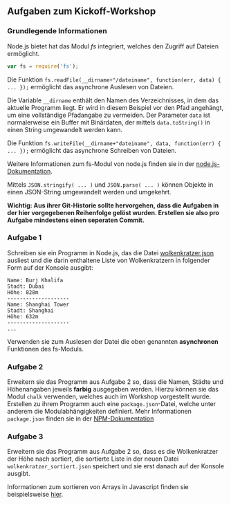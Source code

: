 ## Aufgaben zum Kickoff-Workshop
### Grundlegende Informationen
Node.js bietet hat das Modul _fs_ integriert, welches den Zugriff auf Dateien ermöglicht.

```javascript
var fs = require('fs');
```

Die Funktion `fs.readFile(__dirname+"/dateiname", function(err, data) { ... });` ermöglicht das asynchrone Auslesen von Dateien.

Die Variable `__dirname` enthält den Namen des Verzeichnisses, in dem das aktuelle Programm liegt. Er wird in diesem Beispiel vor den Pfad angehängt, um eine vollständige Pfadangabe zu vermeiden. Der Parameter `data` ist normalerweise ein Buffer mit Binärdaten, der mittels `data.toString()` in einen String umgewandelt werden kann.

Die Funktion `fs.writeFile(__dirname+"dateiname", data, function(err) { ... });` ermöglicht das asynchrone Schreiben von Dateien.

Weitere Informationen zum fs-Modul von node.js finden sie in der [node.js-Dokumentation](https://nodejs.org/api/fs.html).

Mittels `JSON.stringify( ... )` und `JSON.parse( ... )` können Objekte in einen JSON-String umgewandelt werden und umgekehrt.


**Wichtig: Aus ihrer Git-Historie sollte hervorgehen, dass die Aufgaben in der hier vorgegebenen Reihenfolge gelöst wurden. Erstellen sie also pro Aufgabe mindestens einen seperaten Commit.**
### Aufgabe 1
Schreiben sie ein Programm in Node.js, das die Datei [wolkenkratzer.json](wolkenkratzer.json) ausliest und die darin enthaltene Liste von Wolkenkratzern in folgender Form auf der Konsole ausgibt:

```
Name: Burj Khalifa
Stadt: Dubai
Höhe: 828m
--------------------
Name: Shanghai Tower
Stadt: Shanghai
Höhe: 632m
--------------------
...
```

Verwenden sie zum Auslesen der Datei die oben genannten **asynchronen** Funktionen des fs-Moduls.

### Aufgabe 2
Erweitern sie das Programm aus Aufgabe 2 so, dass die Namen, Städte und Höhenangaben jeweils **farbig** ausgegeben werden. Hierzu können sie das Modul ```chalk``` verwenden, welches auch im Workshop vorgestellt wurde. Erstellen zu ihrem Programm auch eine ```package.json```-Datei, welche unter anderem die Modulabhängigkeiten definiert. Mehr Informationen ```package.json``` finden sie in der [NPM-Dokumentation](https://docs.npmjs.com/files/package.json)

### Aufgabe 3
Erweitern sie das Programm aus Aufgabe 2 so, dass es die Wolkenkratzer der Höhe nach sortiert, die sortierte Liste in der neuen Datei `wolkenkratzer_sortiert.json` speichert und sie erst danach auf der Konsole ausgibt.

Informationen zum sortieren von Arrays in Javascript finden sie beispielsweise [hier](https://developer.mozilla.org/en-US/docs/Web/JavaScript/Reference/Global_Objects/Array/sort).
